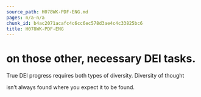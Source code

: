 ```yaml
---
source_path: H078WK-PDF-ENG.md
pages: n/a-n/a
chunk_id: b4ac2071acafc4c6cc6ec578d3ae4c4c33825bc6
title: H078WK-PDF-ENG
---
```

# on those other, necessary DEI tasks.

True DEI progress requires both types of diversity. Diversity of thought

isn’t always found where you expect it to be found.
